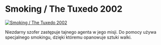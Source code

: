 Smoking / The Tuxedo 2002 
=============
[![Smoking / The Tuxedo 2002 ](http://vidos.pl/images/player.gif)](http://vidos.pl/smoking-the-tuxedo-2002)

 Niezdarny szofer zastępuje tajnego agenta w jego misji. Do pomocy używa specjalnego smokingu, dzięki któremu opanowuje sztuki walki.
